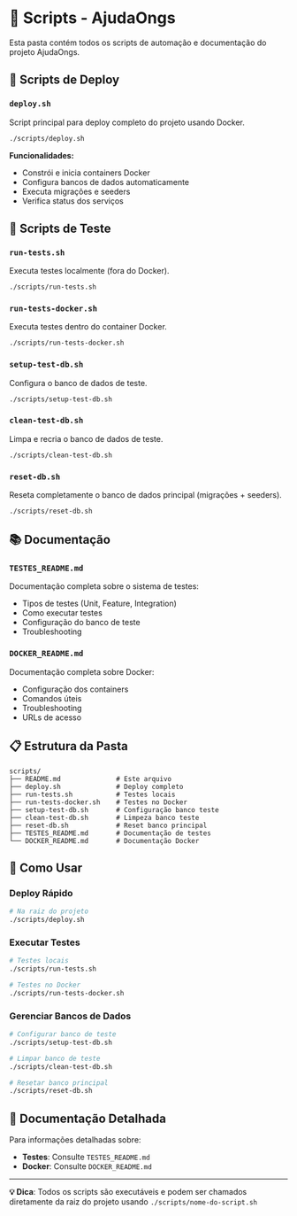 # 📁 Scripts - AjudaOngs

Esta pasta contém todos os scripts de automação e documentação do projeto AjudaOngs.

## 🚀 Scripts de Deploy

### `deploy.sh`
Script principal para deploy completo do projeto usando Docker.
```bash
./scripts/deploy.sh
```

**Funcionalidades:**
- Constrói e inicia containers Docker
- Configura bancos de dados automaticamente
- Executa migrações e seeders
- Verifica status dos serviços

## 🧪 Scripts de Teste

### `run-tests.sh`
Executa testes localmente (fora do Docker).
```bash
./scripts/run-tests.sh
```

### `run-tests-docker.sh`
Executa testes dentro do container Docker.
```bash
./scripts/run-tests-docker.sh
```

### `setup-test-db.sh`
Configura o banco de dados de teste.
```bash
./scripts/setup-test-db.sh
```

### `clean-test-db.sh`
Limpa e recria o banco de dados de teste.
```bash
./scripts/clean-test-db.sh
```

### `reset-db.sh`
Reseta completamente o banco de dados principal (migrações + seeders).
```bash
./scripts/reset-db.sh
```

## 📚 Documentação

### `TESTES_README.md`
Documentação completa sobre o sistema de testes:
- Tipos de testes (Unit, Feature, Integration)
- Como executar testes
- Configuração do banco de teste
- Troubleshooting

### `DOCKER_README.md`
Documentação completa sobre Docker:
- Configuração dos containers
- Comandos úteis
- Troubleshooting
- URLs de acesso

## 📋 Estrutura da Pasta

```
scripts/
├── README.md              # Este arquivo
├── deploy.sh              # Deploy completo
├── run-tests.sh           # Testes locais
├── run-tests-docker.sh    # Testes no Docker
├── setup-test-db.sh       # Configuração banco teste
├── clean-test-db.sh       # Limpeza banco teste
├── reset-db.sh            # Reset banco principal
├── TESTES_README.md       # Documentação de testes
└── DOCKER_README.md       # Documentação Docker
```

## 🔧 Como Usar

### Deploy Rápido
```bash
# Na raiz do projeto
./scripts/deploy.sh
```

### Executar Testes
```bash
# Testes locais
./scripts/run-tests.sh

# Testes no Docker
./scripts/run-tests-docker.sh
```

### Gerenciar Bancos de Dados
```bash
# Configurar banco de teste
./scripts/setup-test-db.sh

# Limpar banco de teste
./scripts/clean-test-db.sh

# Resetar banco principal
./scripts/reset-db.sh
```

## 📖 Documentação Detalhada

Para informações detalhadas sobre:
- **Testes**: Consulte `TESTES_README.md`
- **Docker**: Consulte `DOCKER_README.md`

---

**💡 Dica**: Todos os scripts são executáveis e podem ser chamados diretamente da raiz do projeto usando `./scripts/nome-do-script.sh` 